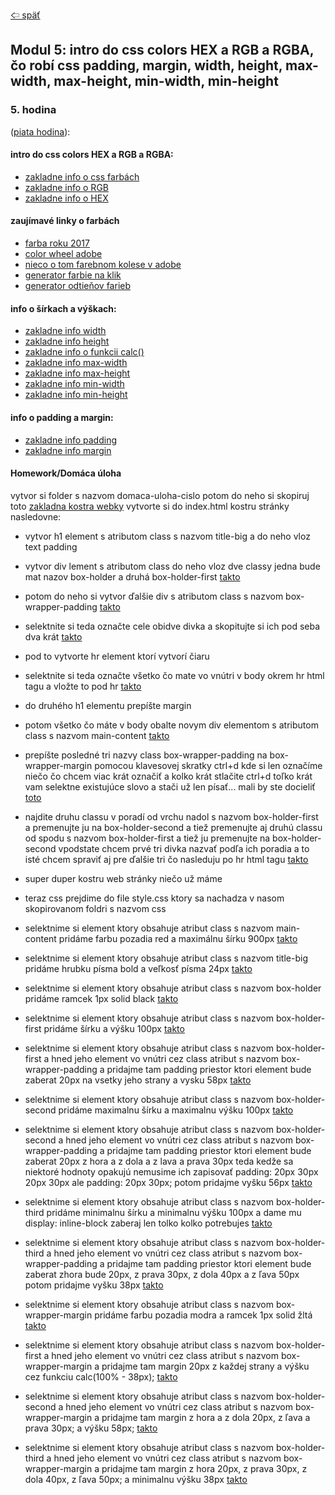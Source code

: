 [&#129188; späť](../README.md)

## Modul 5: intro do css colors HEX a RGB a RGBA, čo robí css padding, margin, width, height, max-width, max-height, min-width, min-height

### 5. hodina
([piata hodina](lessons)):

#### intro do css colors HEX a RGB a RGBA:</br>
- [zakladne info o css farbách](https://www.w3schools.com/css/css3_colors.asp)
- [zakladne info o RGB](https://www.w3schools.com/colors/colors_rgb.asp)</br>
- [zakladne info o HEX](https://www.w3schools.com/colors/colors_hexadecimal.asp)</br>

#### zaujímavé linky o farbách
- [farba roku 2017](https://www.pantone.com/color-of-the-year-2017)
- [color wheel adobe](https://color.adobe.com/create/color-wheel)
- [nieco o tom farebnom kolese v adobe](https://www.w3schools.com/colors/colors_wheels.asp)
- [generator farbie na klik](https://color.hailpixel.com)
- [generator odtieňov farieb](http://www.0to255.com)

#### info o šírkach a výškach:</br>
- [zakladne info width](https://www.w3schools.com/cssref/pr_dim_width.asp)</br>
- [zakladne info height](https://www.w3schools.com/cssref/pr_dim_height.asp)</br>
- [zakladne info o funkcii calc()](https://www.w3schools.com/cssref/func_calc.asp)</br>
- [zakladne info max-width](https://www.w3schools.com/cssref/pr_dim_max-width.asp)</br>
- [zakladne info max-height](https://www.w3schools.com/cssref/pr_dim_max-height.asp)</br>
- [zakladne info min-width](https://www.w3schools.com/cssref/pr_dim_min-width.asp)</br>
- [zakladne info min-height](https://www.w3schools.com/cssref/pr_dim_min-height.asp)</br>

#### info o padding a margin:</br>
- [zakladne info padding](https://www.w3schools.com/css/css_padding.asp)</br>
- [zakladne info margin](https://www.w3schools.com/css/css_margin.asp)</br>

#### Homework/Domáca úloha</br>
vytvor si folder s nazvom domaca-uloha-cislo potom do neho si skopiruj toto [zakladna kostra webky](../default.rar) vytvorte si do index.html kostru stránky nasledovne:
- vytvor h1 element s atributom class s nazvom title-big a do neho vloz text padding
- vytvor div lement s atributom class do neho vloz dve classy jedna bude mat nazov box-holder a druhá box-holder-first
[takto](homework/steps/1.png)
- potom do neho si vytvor ďalšie div s atributom class s nazvom box-wrapper-padding [takto](homework/steps/2.png)
- selektnite si teda označte cele obidve divka a skopitujte si ich pod seba dva krát [takto](homework/steps/3.png)
- pod to vytvorte hr element ktorí vytvorí čiaru
- selektnite si teda označte všetko čo mate vo vnútri v body okrem hr html tagu a vložte to pod hr [takto](homework/steps/4.png)
- do druhého h1 elementu prepíšte margin
- potom všetko čo máte v body obalte novym div elementom s atributom class s nazvom main-content [takto](homework/steps.png)
- prepíšte posledné tri nazvy class box-wrapper-padding na box-wrapper-margin pomocou klavesovej skratky ctrl+d kde si len označíme niečo čo chcem viac krát označiť a kolko krát stlačite ctrl+d toľko krát vam selektne existujúce slovo a stači už len písať... mali by ste docieliť [toto](homework/steps/6.png)
- najdite druhu classu v poradí od vrchu nadol s nazvom box-holder-first a premenujte ju na box-holder-second a tiež premenujte aj druhú classu od spodu s nazvom box-holder-first a tiež ju premenujte na box-holder-second vpodstate chcem prvé tri divka nazvať podľa ich poradia a to isté chcem spraviť aj pre ďalšie tri čo nasleduju po hr html tagu [takto](homework/steps/7.png)
- super duper kostru web stránky niečo už máme
- teraz css prejdime do file style.css ktory sa nachadza v nasom skopirovanom foldri s nazvom css
- selektnime si element ktory obsahuje atribut class s nazvom main-content pridáme farbu pozadia red a maximálnu šírku 900px
[takto](homework/steps/8.png)
- selektnime si element ktory obsahuje atribut class s nazvom title-big pridáme hrubku písma bold a veľkosť písma 24px [takto](homework/steps/9.png)
- selektnime si element ktory obsahuje atribut class s nazvom box-holder pridáme ramcek 1px solid black [takto](homework/steps/10.png)

- selektnime si element ktory obsahuje atribut class s nazvom box-holder-first pridáme šírku a výšku 100px [takto](homework/steps/11.png)
- selektnime si element ktory obsahuje atribut class s nazvom box-holder-first a hned jeho element vo vnútri cez class atribut s nazvom box-wrapper-padding a pridajme tam padding priestor ktori element bude zaberat 20px na vsetky jeho strany a vysku 58px [takto](homework/steps/12.png)

- selektnime si element ktory obsahuje atribut class s nazvom box-holder-second pridáme maximalnu šírku a maximalnu výšku 100px [takto](homework/steps/13.png)
- selektnime si element ktory obsahuje atribut class s nazvom box-holder-second a hned jeho element vo vnútri cez class atribut s nazvom box-wrapper-padding a pridajme tam padding priestor ktori element bude zaberat 20px z hora a z dola a z lava a prava 30px teda kedže sa niektoré hodnoty opakujú nemusime ich zapisovať padding: 20px 30px 20px 30px ale padding: 20px 30px; potom pridajme vyšku 56px [takto](homework/steps/14.png)

- selektnime si element ktory obsahuje atribut class s nazvom box-holder-third pridáme minimalnu šírku a minimalnu výšku 100px a dame mu display: inline-block zaberaj len tolko kolko potrebujes [takto](homework/steps/15.png)
- selektnime si element ktory obsahuje atribut class s nazvom box-holder-third a hned jeho element vo vnútri cez class atribut s nazvom box-wrapper-padding a pridajme tam padding priestor ktori element bude zaberat zhora bude 20px, z prava 30px, z dola 40px a z ľava 50px potom pridajme vyšku 38px [takto](homework/steps/16.png)

- selektnime si element ktory obsahuje atribut class s nazvom box-wrapper-margin pridáme farbu pozadia modra a ramcek 1px solid žltá [takto](homework/steps/17.png)

- selektnime si element ktory obsahuje atribut class s nazvom box-holder-first a hned jeho element vo vnútri cez class atribut s nazvom box-wrapper-margin a pridajme tam margin 20px z každej strany a výšku cez funkciu calc(100% - 38px); [takto](homework/steps/18.png)
- selektnime si element ktory obsahuje atribut class s nazvom box-holder-second a hned jeho element vo vnútri cez class atribut s nazvom box-wrapper-margin a pridajme tam margin z hora a z dola 20px, z ľava a prava 30px; a výšku 58px; [takto](homework/steps/19.png)
- selektnime si element ktory obsahuje atribut class s nazvom box-holder-third a hned jeho element vo vnútri cez class atribut s nazvom box-wrapper-margin a pridajme tam margin z hora 20px, z prava 30px, z dola 40px, z ľava 50px; a minimalnu výšku 38px  [takto](homework/steps/20.png)

